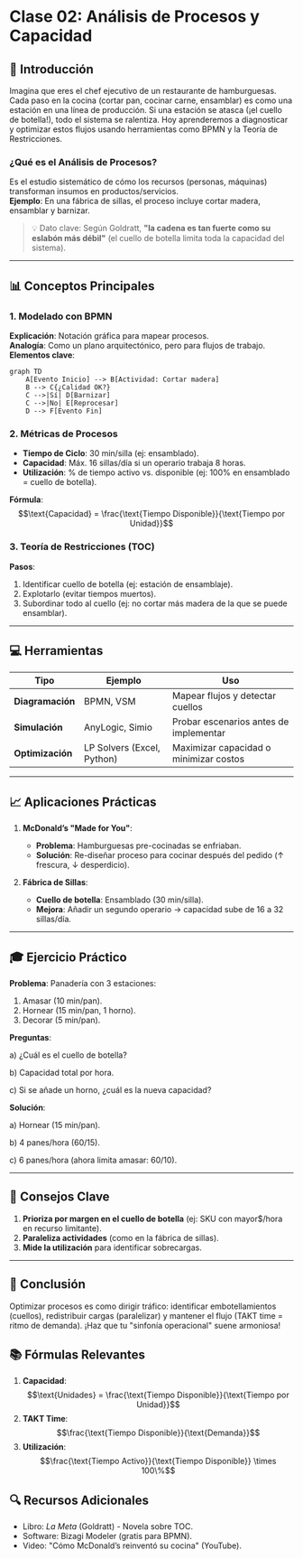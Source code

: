 # Clase 02: Análisis de Procesos y Capacidad

## 🎯 Introducción

Imagina que eres el chef ejecutivo de un restaurante de hamburguesas. Cada paso en la cocina (cortar pan, cocinar carne, ensamblar) es como una estación en una línea de producción. Si una estación se atasca (¡el cuello de botella!), todo el sistema se ralentiza. Hoy aprenderemos a diagnosticar y optimizar estos flujos usando herramientas como BPMN y la Teoría de Restricciones.

### ¿Qué es el Análisis de Procesos?

Es el estudio sistemático de cómo los recursos (personas, máquinas) transforman insumos en productos/servicios.  
**Ejemplo**: En una fábrica de sillas, el proceso incluye cortar madera, ensamblar y barnizar.

> 💡 Dato clave: Según Goldratt, **"la cadena es tan fuerte como su eslabón más débil"** (el cuello de botella limita toda la capacidad del sistema).

---

## 📊 Conceptos Principales

### 1. Modelado con BPMN

**Explicación**: Notación gráfica para mapear procesos.  
**Analogía**: Como un plano arquitectónico, pero para flujos de trabajo.  
**Elementos clave**:

```mermaid
graph TD
    A[Evento Inicio] --> B[Actividad: Cortar madera]
    B --> C{¿Calidad OK?}
    C -->|Sí| D[Barnizar]
    C -->|No| E[Reprocesar]
    D --> F[Evento Fin]
```

### 2. Métricas de Procesos

- **Tiempo de Ciclo**: 30 min/silla (ej: ensamblado).
- **Capacidad**: Máx. 16 sillas/día si un operario trabaja 8 horas.
- **Utilización**: % de tiempo activo vs. disponible (ej: 100% en ensamblado = cuello de botella).

**Fórmula**:
$$\text{Capacidad} = \frac{\text{Tiempo Disponible}}{\text{Tiempo por Unidad}}$$

### 3. Teoría de Restricciones (TOC)

**Pasos**:

1. Identificar cuello de botella (ej: estación de ensamblaje).
2. Explotarlo (evitar tiempos muertos).
3. Subordinar todo al cuello (ej: no cortar más madera de la que se puede ensamblar).

---

## 💻 Herramientas

| Tipo             | Ejemplo                    | Uso                                    |
| ---------------- | -------------------------- | -------------------------------------- |
| **Diagramación** | BPMN, VSM                  | Mapear flujos y detectar cuellos       |
| **Simulación**   | AnyLogic, Simio            | Probar escenarios antes de implementar |
| **Optimización** | LP Solvers (Excel, Python) | Maximizar capacidad o minimizar costos |

---

## 📈 Aplicaciones Prácticas

1. **McDonald’s "Made for You"**:

   - **Problema**: Hamburguesas pre-cocinadas se enfriaban.
   - **Solución**: Re-diseñar proceso para cocinar después del pedido (↑ frescura, ↓ desperdicio).

2. **Fábrica de Sillas**:
   - **Cuello de botella**: Ensamblado (30 min/silla).
   - **Mejora**: Añadir un segundo operario → capacidad sube de 16 a 32 sillas/día.

---

## 🎓 Ejercicio Práctico

**Problema**: Panadería con 3 estaciones:

1. Amasar (10 min/pan).
2. Hornear (15 min/pan, 1 horno).
3. Decorar (5 min/pan).

**Preguntas**:

a) ¿Cuál es el cuello de botella?

b) Capacidad total por hora.

c) Si se añade un horno, ¿cuál es la nueva capacidad?

**Solución**:

a) Hornear (15 min/pan).

b) 4 panes/hora (60/15).

c) 6 panes/hora (ahora limita amasar: 60/10).

---

## 🔑 Consejos Clave

1. **Prioriza por margen en el cuello de botella** (ej: SKU con mayor$/hora en recurso limitante).
2. **Paraleliza actividades** (como en la fábrica de sillas).
3. **Mide la utilización** para identificar sobrecargas.

---

## 📝 Conclusión

Optimizar procesos es como dirigir tráfico: identificar embotellamientos (cuellos), redistribuir cargas (paralelizar) y mantener el flujo (TAKT time = ritmo de demanda). ¡Haz que tu "sinfonía operacional" suene armoniosa!

## 📚 Fórmulas Relevantes

1. **Capacidad**:
   $$\text{Unidades} = \frac{\text{Tiempo Disponible}}{\text{Tiempo por Unidad}}$$
2. **TAKT Time**:
   $$\frac{\text{Tiempo Disponible}}{\text{Demanda}}$$
3. **Utilización**:
   $$\frac{\text{Tiempo Activo}}{\text{Tiempo Disponible}} \times 100\%$$

## 🔍 Recursos Adicionales

- Libro: _La Meta_ (Goldratt) - Novela sobre TOC.
- Software: Bizagi Modeler (gratis para BPMN).
- Video: "Cómo McDonald’s reinventó su cocina" (YouTube).
